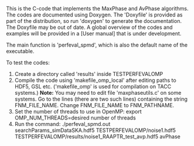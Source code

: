 This is the C-code that implements the MaxPhase and AvPhase algorithms. The codes are documented using Doxygen. The 'Doxyfile' is provided as part of the distribution, so run 'doxygen' to generate the documentation. The Doxyfile may be out of date.
A global overview of the codes and examples will be provided in a [User manual] that is under development.

The main function is 'perfeval_spmd', which is also the default name of the executable. 

To test the codes:
1. Create a directory called 'results' inside TESTPERFEVALOMP
2. Compile the code using 'makefile_omp_local' after editing paths to HDF5, GSL etc. ('makefile_omp' is used for compilation on TACC systems.) **Note:** You may need to edit file 'maxphaseutils.c' on some systems. Go to the lines (there are two such lines) containing the string FNM_FILE_NAME. Change FNM_FILE_NAME to FNM_PATHNAME.
3. Set the number of threads to use in OpenMP: export OMP_NUM_THREADS=desired number of threads
4. Run the command: ./perfeval_spmd.out searchParams_simDataSKA.hdf5 TESTPERFEVALOMP/noise1.hdf5 TESTPERFEVALOMP/results/noise1_RAAPTR_test_avp.hdf5 avPhase
